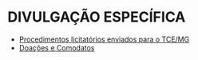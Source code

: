 # DIVULGAÇÃO ESPECÍFICA

* [Procedimentos licitatórios enviados para o TCE/MG](tce.html)
* [Doações e Comodatos](doacoes.html)
